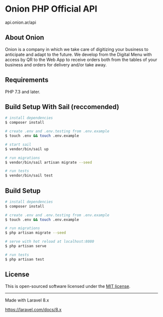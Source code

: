 # Onion PHP Official API

api.onion.ar/api

## About Onion

Onion is a company in which we take care of digitizing your business to anticipate and adapt to the future. We develop from the Digital Menu with access by QR to the Web App to receive orders both from the tables of your business and orders for delivery and/or take away.

## Requirements

PHP 7.3 and later.

## Build Setup With Sail (reccomended)

```bash
# install dependencies
$ composer install

# create .env and .env.testing from .env.example
$ touch .env && touch .env.example

# start sail
$ vendor/bin/sail up

# run migrations
$ vendor/bin/sail artisan migrate --seed

# run tests
$ vendor/bin/sail test
```

## Build Setup

```bash
# install dependencies
$ composer install

# create .env and .env.testing from .env.example
$ touch .env && touch .env.example

# run migrations
$ php artisan migrate --seed

# serve with hot reload at localhost:8080
$ php artisan serve

# run tests
$ php artisan test
```

## License

This is open-sourced software licensed under the [MIT license](https://opensource.org/licenses/MIT).

---

Made with Laravel 8.x

https://laravel.com/docs/8.x
